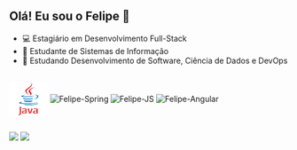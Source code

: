 ## Olá! Eu sou o Felipe 👋

- 💻 Estagiário em Desenvolvimento Full-Stack 
- 🔭 Estudante de Sistemas de Informação 
- 🌱 Estudando Desenvolvimento de Software, Ciência de Dados e DevOps

<div style="display: inline_block"><br>
  <img align="center" alt="Felipe-Java" height="60" width="70" src="https://raw.githubusercontent.com/devicons/devicon/master/icons/java/java-original-wordmark.svg">
  <img align="center" alt="Felipe-Spring" height="60" width="70" src="https://cdn.jsdelivr.net/gh/devicons/devicon/icons/spring/spring-original-wordmark.svg">
  <img align="center" alt="Felipe-JS" height="45" width="45" src="https://cdn.jsdelivr.net/gh/devicons/devicon/icons/javascript/javascript-original.svg"/>
  <img align="center" alt="Felipe-Angular" height=45" width="55" src="https://cdn.jsdelivr.net/gh/devicons/devicon/icons/angularjs/angularjs-plain.svg"/>
</div>

##

<div>
    <a href = "mailto:fa.ferreira@unesp.br"><img src="https://img.shields.io/badge/Gmail-D14836?style=for-the-badge&logo=gmail&logoColor=white" target="_blank"></a>
    <a href="https://www.linkedin.com/in/felipe-ferreira-616b34260" target="_blank"><img src="https://img.shields.io/badge/-LinkedIn-%230077B5?style=for-the-badge&logo=linkedin&logoColor=white" target="_blank"></a>
</div>

